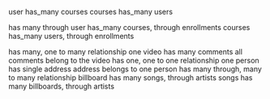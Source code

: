 user has_many courses
courses has_many users

has many through
user has_many courses, through enrollments
courses has_many users, through enrollments

has many, one to many relationship
  one video has many comments
  all comments belong to the video
has one, one to one relationship
  one person has single address
  address belongs to one person
has many through, many to many relationship
  billboard has many songs, through artists
  songs has many billboards, through artists